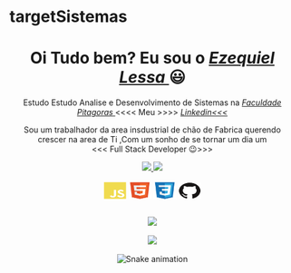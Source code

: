 # targetSistemas
<div>
  <h1 align="center">Oi Tudo bem? Eu sou o <a href="https://www.linkedin.com/in/ezequiel-lessa-083528234//"><i>Ezequiel Lessa </i></a> 😃️</h1>
  <p align="center">Estudo Estudo Analise e Desenvolvimento de Sistemas na <a href="https://www.pitagoras.com.br/"><i>Faculdade Pitagoras </i></a>  <<<< Meu >>>>  <a href="https://www.linkedin.com/in/ezequiel-lessa-083528234/"><i>Linkedin<<<</i>
  </a><br>
  <p align="center">Sou um trabalhador da area insdustrial de chão de Fabrica querendo crescer na area de Ti ,Com um sonho de se tornar um dia um <br>  <<< Full Stack Developer 😉️>>></h2>
</div>

<div align="center">
  <a href="https://github.com/ezequiellesa">
    <img height="150em" src="https://github-readme-stats.vercel.app/api?username=ezequiellessa&count_private=true&include_all_commits=true&show_icons=true&theme=dracula&hide_border=false&show_owner=true"/>
    <img height="150em" src="https://github-readme-stats.vercel.app/api/top-langs/?username=ezequiellessa&theme=dracula&hide_border=false&&layout=compact"/>
  </a>
</div>

<div align="center" valign="top"><br>
 
  <img align="center" alt="Js" height="30" width="40" src="https://raw.githubusercontent.com/devicons/devicon/master/icons/javascript/javascript-plain.svg">
  <img align="center" alt="HTML" height="30" width="40" src="https://raw.githubusercontent.com/devicons/devicon/master/icons/html5/html5-original.svg">
  <img align="center" alt="CSS" height="30" width="40" src="https://raw.githubusercontent.com/devicons/devicon/master/icons/css3/css3-original.svg">
   <img align="center" alt="github" height="30" width="40" src="https://raw.githubusercontent.com/devicons/devicon/master/icons/github/github-original.svg">
  
</div><br>

<div align="center">
 
  <a href="https://www.instagram.com/lessaezequiel/" target="_blank"><img src="https://img.shields.io/badge/-Instagram-%23E4405F?style=for-the-badge&logo=instagram&logoColor=white" target="_blank"></a>
  
  <a href="https://www.linkedin.com/in/ezequiel-lessa-083528234/" target="_blank"><img src="https://img.shields.io/badge/-LinkedIn-%230077B5?style=for-the-badge&logo=linkedin&logoColor=white" target="_blank"></a> 
 
</div>

<div align="center">
  
  ![Snake animation](https://github.com/danielbped/danielbped/blob/output/github-contribution-grid-snake.svg)
  
</div>

<div align="center">
 
</div>
